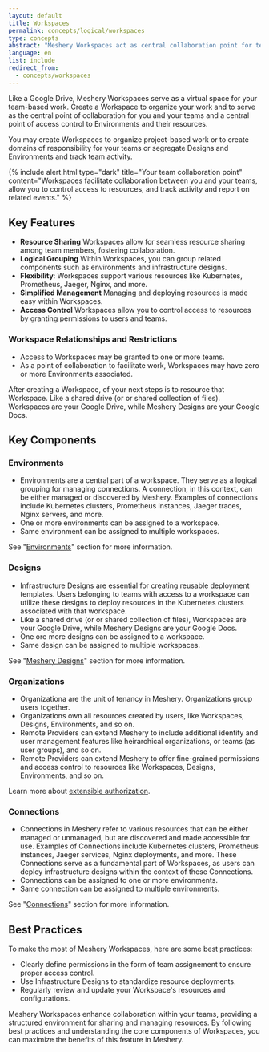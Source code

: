 ```yaml
---
layout: default
title: Workspaces
permalink: concepts/logical/workspaces
type: concepts
abstract: "Meshery Workspaces act as central collaboration point for teams."
language: en
list: include
redirect_from:
  - concepts/workspaces
---
```


Like a Google Drive, Meshery Workspaces serve as a virtual space for your team-based work. Create a Workspace to organize your work and to serve as the central point of collaboration for you and your teams and a central point of access control to Environments and their resources.

You may create Workspaces to organize project-based work or to create domains of responsibility for your teams or segregate Designs and Environments and track team activity.

{% include alert.html type="dark" title="Your team collaboration point" content="Workspaces facilitate collaboration between you and your teams, allow you to control access to resources, and track activity and report on related events." %}

## Key Features

- **Resource Sharing** Workspaces allow for seamless resource sharing among team members, fostering collaboration.
- **Logical Grouping** Within Workspaces, you can group related components such as environments and infrastructure designs.
- **Flexibility**: Workspaces support various resources like Kubernetes, Prometheus, Jaeger, Nginx, and more.
- **Simplified Management** Managing and deploying resources is made easy within Workspaces.
- **Access Control** Workspaces allow you to control access to resources by granting permissions to users and teams.

### Workspace Relationships and Restrictions

- Access to Workspaces may be granted to one or more teams.
- As a point of collaboration to facilitate work, Workspaces may have zero or more Environments associated.

After creating a Workspace, of your next steps is to resource that Workspace. Like a shared drive (or or shared collection of files). Workspaces are your Google Drive, while Meshery Designs are your Google Docs.

## Key Components

### Environments

- Environments are a central part of a workspace. They serve as a logical grouping for managing connections. A connection, in this context, can be either managed or discovered by Meshery. Examples of connections include Kubernetes clusters, Prometheus instances, Jaeger traces, Nginx servers, and more.
- One or more environments can be assigned to a workspace.
- Same environment can be assigned to multiple workspaces.

See "[Environments](/concepts/logical/environments)" section for more information.

### Designs

- Infrastructure Designs are essential for creating reusable deployment templates. Users belonging to teams with access to a workspace can utilize these designs to deploy resources in the Kubernetes clusters associated with that workspace.
- Like a shared drive (or or shared collection of files), Workspaces are your Google Drive, while Meshery Designs are your Google Docs.
- One ore more designs can be assigned to a workspace.
- Same design can be assigned to multiple workspaces.

See "[Meshery Designs](/concepts/logical/designs)" section for more information.

### Organizations

- Organizationa are the unit of tenancy in Meshery. Organizations group users together.
- Organizations own all resources created by users, like Workspaces, Designs, Environments, and so on.
- Remote Providers can extend Meshery to include additional identity and user management features like heirarchical organizations, or teams (as user groups), and so on.
- Remote Providers can extend Meshery to offer fine-grained permissions and access control to resources like Workspaces, Designs, Environments, and so on.

Learn more about [extensible authorization](/extensibility/authorization).

 <!-- "[Organizations](/extensions/team-management)" section for more information. -->

<!-- ### Teams

- A Workspace is closely associated with Teams in Meshery. Teams are groups of users with varying permissions, and they are at the center of resource access and management within a Workspace.
- One ore more teams can be assigned to a workspace.
- Same team can be assigned to multiple workspaces.

See "[Teams](/extensions/team-management)" section for more information. -->

### Connections

- Connections in Meshery refer to various resources that can be either managed or unmanaged, but are discovered and made accessible for use. Examples of Connections include Kubernetes clusters, Prometheus instances, Jaeger services, Nginx deployments, and more. These Connections serve as a fundamental part of Workspaces, as users can deploy infrastructure designs within the context of these Connections.
- Connections can be assigned to one or more environments.
- Same connection can be assigned to multiple environments.

See "[Connections](/concepts/logical/connections)" section for more information.

## Best Practices

To make the most of Meshery Workspaces, here are some best practices:

- Clearly define permissions in the form of team assignement to ensure proper access control.
- Use Infrastructure Designs to standardize resource deployments.
- Regularly review and update your Workspace's resources and configurations.

Meshery Workspaces enhance collaboration within your teams, providing a structured environment for sharing and managing resources. By following best practices and understanding the core components of Workspaces, you can maximize the benefits of this feature in Meshery.
